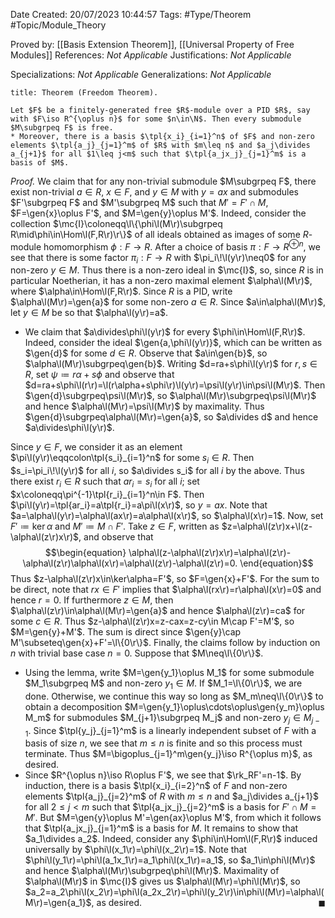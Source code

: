 <div class="topSpace"></div>

Date Created: 20/07/2023 10:44:57
Tags: #Type/Theorem #Topic/Module_Theory

Proved by: [[Basis Extension Theorem]], [[Universal Property of Free Modules]]
References: <i>Not Applicable</i>
Justifications: <i>Not Applicable</i>

Specializations: <i>Not Applicable</i>
Generalizations: <i>Not Applicable</i>

``` ad-Theorem
title: Theorem (Freedom Theorem).

Let $F$ be a finitely-generated free $R$-module over a PID $R$, say with $F\iso R^{\oplus n}$ for some $n\in\N$. Then every submodule $M\subgrpeq F$ is free.
* Moreover, there is a basis $\tpl{x_i}_{i=1}^n$ of $F$ and non-zero elements $\tpl{a_j}_{j=1}^m$ of $R$ with $m\leq n$ and $a_j\divides a_{j+1}$ for all $1\leq j<m$ such that $\tpl{a_jx_j}_{j=1}^m$ is a basis of $M$.

```

<i>Proof.</i> We claim that for any non-trivial submodule $M\subgrpeq F$, there exist non-trivial $a\in R$, $x\in F$, and $y\in M$ with $y=ax$ and submodules $F'\subgrpeq F$ and $M'\subgrpeq M$ such that $M'=F'\cap M$, $F=\gen{x}\oplus F'$, and $M=\gen{y}\oplus M'$. Indeed, consider the collection $\mc{I}\coloneqq\l\{\phi\l(M\r)\subgrpeq R\mid\phi\in\Hom\l(F,R\r)\r\}$ of all ideals obtained as images of some $R$-module homomorphism $\phi:F\to R$. After a choice of basis $\pi:F\to R^{\oplus n}$, we see that there is some factor $\pi_i:F\to R$ with $\pi_i\!\l(y\r)\neq0$ for any non-zero $y\in M$. Thus there is a non-zero ideal in $\mc{I}$, so, since $R$ is in particular Noetherian, it has a non-zero maximal element $\alpha\l(M\r)$, where $\alpha\in\Hom\l(F,R\r)$. Since $R$ is a PID, write $\alpha\l(M\r)=\gen{a}$ for some non-zero $a\in R$. Since $a\in\alpha\l(M\r)$, let $y\in M$ be so that $\alpha\l(y\r)=a$.
* We claim that $a\divides\phi\l(y\r)$ for every $\phi\in\Hom\l(F,R\r)$. Indeed, consider the ideal $\gen{a,\phi\l(y\r)}$, which can be written as $\gen{d}$ for some $d\in R$. Observe that $a\in\gen{b}$, so $\alpha\l(M\r)\subgrpeq\gen{b}$. Writing $d=ra+s\phi\l(y\r)$ for $r,s\in R$, set $\psi\coloneqq r\alpha+s\phi$ and observe that $d=ra+s\phi\l(r\r)=\l(r\alpha+s\phi\r)\l(y\r)=\psi\l(y\r)\in\psi\l(M\r)$. Then $\gen{d}\subgrpeq\psi\l(M\r)$, so $\alpha\l(M\r)\subgrpeq\psi\l(M\r)$ and hence $\alpha\l(M\r)=\psi\l(M\r)$ by maximality. Thus $\gen{d}\subgrpeq\alpha\l(M\r)=\gen{a}$, so $a\divides d$ and hence $a\divides\phi\l(y\r)$.

Since $y\in F$, we consider it as an element $\pi\l(y\r)\eqqcolon\tpl{s_i}_{i=1}^n$ for some $s_i\in R$. Then $s_i=\pi_i\!\l(y\r)$ for all $i$, so $a\divides s_i$ for all $i$ by the above. Thus there exist $r_i\in R$ such that $ar_i=s_i$ for all $i$; set $x\coloneqq\pi^{-1}\tpl{r_i}_{i=1}^n\in F$. Then $\pi\l(y\r)=\tpl{ar_i}=a\tpl{r_i}=a\pi\l(x\r)$, so $y=ax$. Note that $a=\alpha\l(y\r)=\alpha\l(ax\r)=a\alpha\l(x\r)$, so $\alpha\l(x\r)=1$. Now, set $F'\coloneqq\ker\alpha$ and $M'\coloneqq M\cap F'$. Take $z\in F$, written as $z=\alpha\l(z\r)x+\l(z-\alpha\l(z\r)x\r)$, and observe that
$$\begin{equation}
    \alpha\l(z-\alpha\l(z\r)x\r)=\alpha\l(z\r)-\alpha\l(z\r)\alpha\l(x\r)=\alpha\l(z\r)-\alpha\l(z\r)=0.
\end{equation}$$
Thus $z-\alpha\l(z\r)x\in\ker\alpha=F'$, so $F=\gen{x}+F'$. For the sum to be direct, note that $rx\in F'$ implies that $\alpha\l(rx\r)=r\alpha\l(x\r)=0$ and hence $r=0$. If furthermore $z\in M$, then $\alpha\l(z\r)\in\alpha\l(M\r)=\gen{a}$ and hence $\alpha\l(z\r)=ca$ for some $c\in R$. Thus $z-\alpha\l(z\r)x=z-cax=z-cy\in M\cap F'=M'$, so $M=\gen{y}+M'$. The sum is direct since $\gen{y}\cap M'\subseteq\gen{x}+F'=\l\{0\r\}$. Finally, the claims follow by induction on $n$ with trivial base case $n=0$. Suppose that $M\neq\l\{0\r\}$.
* Using the lemma, write $M=\gen{y_1}\oplus M_1$ for some submodule $M_1\subgrpeq M$ and non-zero $y_1\in M$. If $M_1=\l\{0\r\}$, we are done. Otherwise, we continue this way so long as $M_m\neq\l\{0\r\}$ to obtain a decomposition $M=\gen{y_1}\oplus\cdots\oplus\gen{y_m}\oplus M_m$ for submodules $M_{j+1}\subgrpeq M_j$ and non-zero $y_j\in M_{j-1}$. Since $\tpl{y_j}_{j=1}^m$ is a linearly independent subset of $F$ with a basis of size $n$, we see that $m\leq n$ is finite and so this process must terminate. Thus $M=\bigoplus_{j=1}^m\gen{y_j}\iso R^{\oplus m}$, as desired.
* Since $R^{\oplus n}\iso R\oplus F'$, we see that $\rk_RF'=n-1$. By induction, there is a basis $\tpl{x_i}_{i=2}^n$ of $F$ and non-zero elements $\tpl{a_j}_{j=2}^m$ of $R$ with $m\leq n$ and $a_j\divides a_{j+1}$ for all $2\leq j<m$ such that $\tpl{a_jx_j}_{j=2}^m$ is a basis for $F'\cap M=M'$. But $M=\gen{y}\oplus M'=\gen{ax}\oplus M'$, from which it follows that $\tpl{a_jx_j}_{j=1}^m$ is a basis for $M$. It remains to show that $a_1\divides a_2$. Indeed, consider any $\phi\in\Hom\l(F,R\r)$ induced universally by $\phi\l(x_1\r)=\phi\l(x_2\r)=1$. Note that $\phi\l(y_1\r)=\phi\l(a_1x_1\r)=a_1\phi\l(x_1\r)=a_1$, so $a_1\in\phi\l(M\r)$ and hence $\alpha\l(M\r)\subgrpeq\phi\l(M\r)$. Maximality of $\alpha\l(M\r)$ in $\mc{I}$ gives us $\alpha\l(M\r)=\phi\l(M\r)$, so $a_2=a_2\phi\l(x_2\r)=\phi\l(a_2x_2\r)=\phi\l(y_2\r)\in\phi\l(M\r)=\alpha\l(M\r)=\gen{a_1}$, as desired.<span style="float:right;">$\blacksquare$</span>
